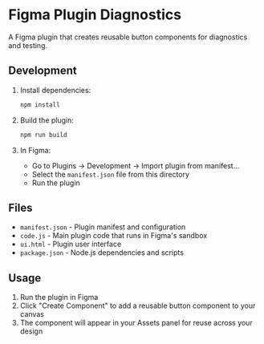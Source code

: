 # Figma Plugin Diagnostics

A Figma plugin that creates reusable button components for diagnostics and testing.

## Development

1. Install dependencies:
   ```bash
   npm install
   ```

2. Build the plugin:
   ```bash
   npm run build
   ```

3. In Figma:
   - Go to Plugins → Development → Import plugin from manifest...
   - Select the `manifest.json` file from this directory
   - Run the plugin

## Files

- `manifest.json` - Plugin manifest and configuration
- `code.js` - Main plugin code that runs in Figma's sandbox
- `ui.html` - Plugin user interface
- `package.json` - Node.js dependencies and scripts

## Usage

1. Run the plugin in Figma
2. Click "Create Component" to add a reusable button component to your canvas
3. The component will appear in your Assets panel for reuse across your design